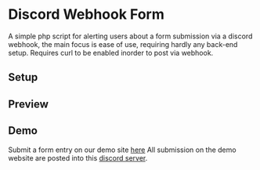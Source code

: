 # Discord Webhook Form
A simple php script for alerting users about a form submission via a discord webhook, the main focus is ease of use, requiring hardly any back-end setup.
Requires curl to be enabled inorder to post via webhook.

## Setup

## Preview

## Demo
Submit a form entry on our demo site [here](https://districtnine.host/dev/demos/discord-form)
All submission on the demo website are posted into this [discord server](https://discord.gg/wCy5Eht).
